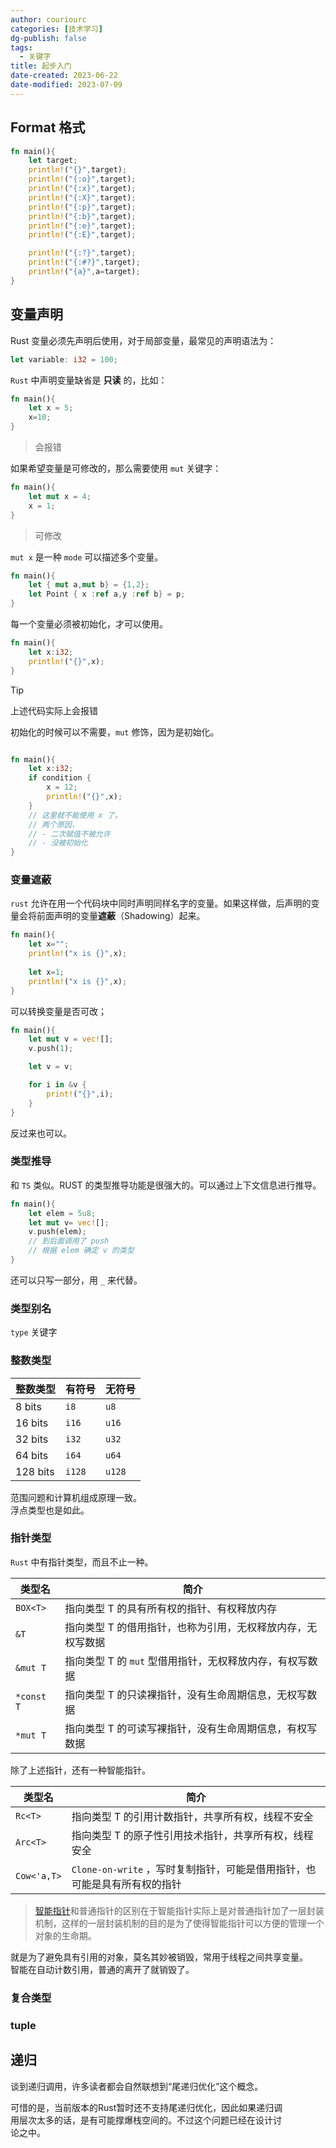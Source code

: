 ```yaml
---
author: couriourc
categories: [技术学习]
dg-publish: false
tags:
  - 关键字
title: 起步入门
date-created: 2023-06-22
date-modified: 2023-07-09
---
```


## Format 格式

```rust
fn main(){
	let target;
	println!("{}",target);
	println!("{:o}",target);
	println!("{:x}",target);
	println!("{:X}",target);
	println!("{:p}",target);
	println!("{:b}",target);
	println!("{:e}",target);
	println!("{:E}",target);

	println!("{:?}",target);
	println!("{:#?}",target);
	println!("{a}",a=target);
}
```

## 变量声明

Rust 变量必须先声明后使用，对于局部变量，最常见的声明语法为：

```rust
let variable: i32 = 100;
```

`Rust` 中声明变量缺省是 **只读** 的，比如：

```rust
fn main(){
	let x = 5;
	x=10;
}
```

>会报错

如果希望变量是可修改的，那么需要使用 `mut` 关键字：

```rust
fn main(){
	let mut x = 4;
	x = 1;
}
```

>可修改

`mut x` 是一种 `mode` 可以描述多个变量。

```rust
fn main(){
	let { mut a,mut b} = {1,2};
	let Point { x :ref a,y :ref b} = p;
}
```

每一个变量必须被初始化，才可以使用。

```rust
fn main(){
	let x:i32;
	println!("{}",x);
}
```

>[!TIP]  
>上述代码实际上会报错

初始化的时候可以不需要，`mut` 修饰，因为是初始化。

```rust 

fn main(){
	let x:i32;
	if condition {
		x = 12;
		println!("{}",x);
	}
	// 这里就不能使用 x 了。
	// 两个原因，
	// - 二次赋值不被允许
	// - 没被初始化
}
```

### 变量遮蔽

`rust` 允许在用一个代码块中同时声明同样名字的变量。如果这样做，后声明的变量会将前面声明的变量**遮蔽**（Shadowing）起来。

```rust
fn main(){
	let x="";
	println!("x is {}",x);
	
	let x=1;
	println!("x is {}",x);
}
```

可以转换变量是否可改；

```rust
fn main(){
	let mut v = vec![];
	v.push(1);

	let v = v;

	for i in &v {
		print!("{}",i);
	}
}
```

反过来也可以。

### 类型推导

和 `TS` 类似。RUST 的类型推导功能是很强大的。可以通过上下文信息进行推导。

```rust
fn main(){
	let elem = 5u8;
	let mut v= vec![];
	v.push(elem);
	// 到后面调用了 push 
	// 根据 elem 确定 v 的类型 
}
```

还可以只写一部分，用 `_` 来代替。

### 类型别名

 `type` 关键字

### 整数类型

| 整数类型 | 有符号 | 无符号 |
| -------- | ------ | ------ |
| 8 bits   | `i8`   | `u8`   |
| 16 bits  | `i16`  | `u16`  |
| 32 bits  | `i32`  | `u32`  |
| 64 bits  | `i64`  | `u64`  |
| 128 bits | `i128` | `u128` |

范围问题和计算机组成原理一致。  
浮点类型也是如此。

### 指针类型

`Rust` 中有指针类型，而且不止一种。

| 类型名     | 简介                                                        |
| ---------- | ----------------------------------------------------------- |
| `BOX<T>`   | 指向类型 T 的具有所有权的指针、有权释放内存                 |
| `&T`       | 指向类型 T 的借用指针，也称为引用，无权释放内存，无权写数据 |
| `&mut T`   | 指向类型 T 的 `mut` 型借用指针，无权释放内存，有权写数据    |
| `*const T` | 指向类型 T 的只读裸指针，没有生命周期信息，无权写数据       |
| `*mut T`   | 指向类型 T 的可读写裸指针，没有生命周期信息，有权写数据     |

除了上述指针，还有一种智能指针。

| 类型名      | 简介                                                  |
| ----------- | ----------------------------------------------------- |
| `Rc<T>`     | 指向类型 T 的引用计数指针，共享所有权，线程不安全     |
| `Arc<T>`    | 指向类型 T 的原子性引用技术指针，共享所有权，线程安全 |
| `Cow<'a,T>` | `Clone-on-write` ，写时复制指针，可能是借用指针，也可能是具有所有权的指针                                                      |

> [智能指针](https://www.zhihu.com/search?q=%E6%99%BA%E8%83%BD%E6%8C%87%E9%92%88&search_source=Entity&hybrid_search_source=Entity&hybrid_search_extra=%7B%22sourceType%22%3A%22answer%22%2C%22sourceId%22%3A14918675%7D)和普通指针的区别在于智能指针实际上是对普通指针加了一层封装机制，这样的一层封装机制的目的是为了使得智能指针可以方便的管理一个对象的生命期。

就是为了避免具有引用的对象，莫名其妙被销毁，常用于线程之间共享变量。  
智能在自动计数引用，普通的离开了就销毁了。

### 复合类型

### tuple

## 递归

谈到递归调用，许多读者都会自然联想到“尾递归优化”这个概念。  

可惜的是，当前版本的Rust暂时还不支持尾递归优化，因此如果递归调  
用层次太多的话，是有可能撑爆栈空间的。不过这个问题已经在设计讨  
论之中。

